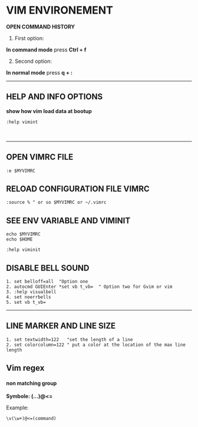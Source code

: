 VIM ENVIRONEMENT
================

**OPEN COMMAND HISTORY**
1. First option:

  **In command mode** press **Ctrl + f**

2. Second option:

  **In normal mode** press **q + :**

---

HELP AND INFO OPTIONS
---------------------


**show how vim load data at bootup**
```vim
:help vimint
```
<p>&nbsp;</p>

---

OPEN VIMRC FILE
------------------
```vim
:e $MYVIMRC
```


RELOAD CONFIGURATION FILE VIMRC
-------------------------------
```vim
:source % " or so $MYVIMRC or ~/.vimrc
```


SEE ENV VARIABLE AND VIMINIT
------------------------------
```vim
echo $MYVIMRC
echo $HOME
```
```vim
:help viminit
```

DISABLE BELL SOUND
------------------
```vim
1. set belloff=all  "Option one
2. autocmd GUIEnter *set vb t_vb=  " Option two for Gvim or vim
3. :help visualbell
4. set noerrbells
5. set vb t_vb=
```
---

LINE MARKER AND LINE SIZE
-------------------------
```vim
1. set textwidth=122   "set the length of a line
2. set colorcolumn=122 " put a color at the location of the max line length
```

Vim regex
---------

#### **non matching group**
**Symbole: (...)@<=**

Example:

```vim
\v(\w+)@<=(command)
```
